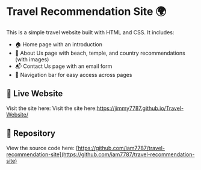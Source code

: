 # Travel Recommendation Site 🌍

This is a simple travel website built with HTML and CSS. It includes:

- 🏠 Home page with an introduction
- 👥 About Us page with beach, temple, and country recommendations (with images)
- 📬 Contact Us page with an email form
- 🔗 Navigation bar for easy access across pages

## 🔗 Live Website

Visit the site here: Visit the site here:https://jimmy7787.github.io/Travel-Website/



## 📁 Repository

View the source code here: [https://github.com/iam7787/travel-recommendation-site](https://github.com/iam7787/travel-recommendation-site)
